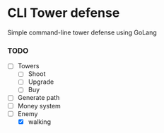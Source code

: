 # CLI Tower defense

Simple command-line tower defense using GoLang

### TODO
- [ ] Towers
  - [ ] Shoot
  - [ ] Upgrade
  - [ ] Buy
- [ ] Generate path
- [ ] Money system
- [ ] Enemy
  - [x] walking
